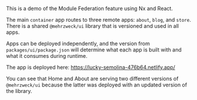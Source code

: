 This is a demo of the Module Federation feature using Nx and React.

The main `container` app routes to three remote apps: `about`, `blog`, and `store`. There is a shared `@mehrzweck/ui` library that is versioned and used in all apps.

Apps can be deployed independently, and the version from `packages/ui/package.json` will determine what each app is built with and what it consumes during runtime.

The app is deployed here: https://lucky-semolina-476b64.netlify.app/

You can see that Home and About are serving two different versions of `@mehrzweck/ui` because the latter was deployed with an updated version of the library.

